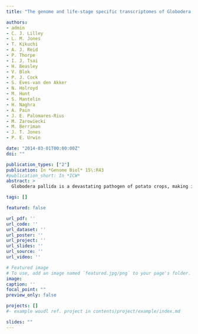 ```yaml
---
title: "The genome and life-stage specific transcriptomes of Globodera pallida elucidate key aspects of plant parasitism by a cyst nematode"

authors:
- admin
- C. J. Lilley
- L. M. Jones
- T. Kikuchi
- A. J. Reid
- P. Thorpe
- I. J. Tsai
- H. Beasley
- V. Blok
- P. J. Cock
- S. Eves-van den Akker
- N. Holroyd
- M. Hunt
- S. Mantelin
- H. Naghra
- A. Pain
- J. E. Palomares-Rius
- M. Zarowiecki
- M. Berriman
- J. T. Jones
- P. E. Urwin

date: "2014-03-01T00:00:00Z"
doi: ""

publication_types: ["2"]
publication: In *Genome Biol* 15\:R43
#publication_short: In *ICW*
abstract: >
  Globodera pallida is a devastating pathogen of potato crops, making it one of the most economically important plant parasitic nematodes. It is also an important model for the biology of cyst nematodes. Cyst nematodes and root-knot nematodes are the two most important plant parasitic nematode groups and together represent a global threat to food security. We present the complete genome sequence of G. pallida, together with transcriptomic data from most of the nematode life cycle, particularly focusing on the life cycle stages involved in root invasion and establishment of the biotrophic feeding site. Despite the relatively close phylogenetic relationship with root-knot nematodes, we describe a very different gene family content between the two groups and in particular extensive differences in the repertoire of effectors, including an enormous expansion of the SPRY domain protein family in G. pallida, which includes the SPRYSEC family of effectors. This highlights the distinct biology of cyst nematodes compared to the root-knot nematodes that were, until now, the only sedentary plant parasitic nematodes for which genome information was available. We also present in-depth descriptions of the repertoires of other genes likely to be important in understanding the unique biology of cyst nematodes and of potential drug targets and other targets for their control. The data and analyses we present will be central in exploiting post-genomic approaches in the development of much-needed novel strategies for the control of G. pallida and related pathogens.

tags: []

featured: false

url_pdf: ''
url_code: ''
url_dataset: ''
url_poster: ''
url_project: ''
url_slides: ''
url_source: ''
url_video: ''

# Featured image
# To use, add an image named `featured.jpg/png` to your page's folder.
image:
caption: ''
focal_point: ""
preview_only: false

projects: []
#- example woudl ref. project in contents/project/example/index.md

slides: ""
---
```

